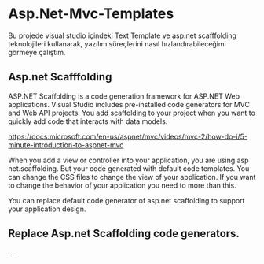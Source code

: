 # Asp.Net-Mvc-Templates

Bu projede visual studio içindeki Text Template ve asp.net scafffolding  teknolojileri kullanarak, yazılım süreçlerini nasıl hızlandırabileceğimi görmeye çalıştım.

## Asp.net Scafffolding 

ASP.NET Scaffolding is a code generation framework for ASP.NET Web applications. Visual Studio includes pre-installed code generators for MVC and Web API projects. You add scaffolding to your project when you want to quickly add code that interacts with data models.

https://docs.microsoft.com/en-us/aspnet/mvc/videos/mvc-2/how-do-i/5-minute-introduction-to-aspnet-mvc

When you add a view or controller into your application, you are using asp net.scaffolding. But your code generated with default code templates. You can change the CSS files to change the view of your application. If you want to change the behavior of your application you need to more than this.

You can replace default code generator of asp.net scaffolding to support your application design. 

## Replace Asp.net Scaffolding code generators.

...
